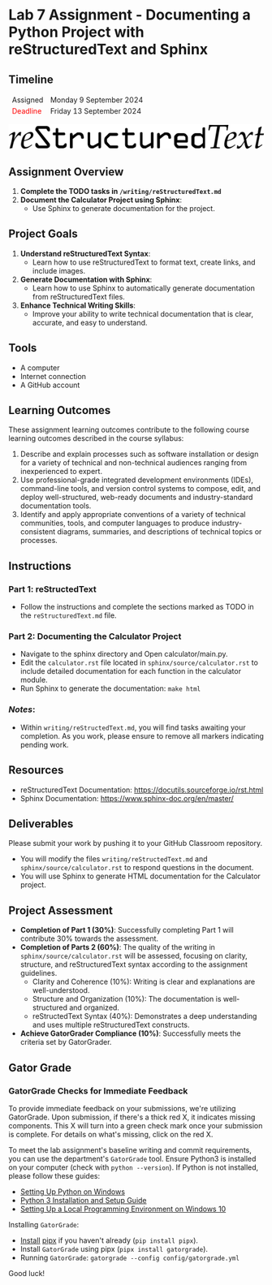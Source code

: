 # Lab 7 Assignment - Documenting a Python Project with reStructuredText and Sphinx

## Timeline
<table>
  <thead>
      <td style="text-align:left;">Assigned</td>
      <td style="text-align:left;">Monday 9 September 2024</td>
  </thead>
  <tfoot>
      <td style="text-align:left; color: red;">Deadline</td>
      <td style="text-align:left;">Friday 13 September 2024</td>
  </tfoot>
</table>


![Lab 7 Assignment](https://github.com/allegheny-college-cmpsc-104-Fall-2024/lab07/blob/main/graphics/restructuredtext.png)


## Assignment Overview

1. **Complete the TODO tasks in `/writing/reStructuredText.md`**
2. **Document the Calculator Project using Sphinx**:
    - Use Sphinx to generate documentation for the project.

## Project Goals
1. **Understand reStructuredText Syntax**:
   - Learn how to use reStructuredText to format text, create links, and include images.
2. **Generate Documentation with Sphinx**:
   - Learn how to use Sphinx to automatically generate documentation from reStructuredText files.
3. **Enhance Technical Writing Skills**:
   - Improve your ability to write technical documentation that is clear, accurate, and easy to understand.

## Tools
- A computer
- Internet connection
- A GitHub account

## Learning Outcomes
These assignment learning outcomes contribute to the following course learning outcomes described in the course syllabus:

1. Describe and explain processes such as software installation or design for a variety of technical and non-technical audiences ranging from inexperienced to expert.
2. Use professional-grade integrated development environments (IDEs), command-line tools, and version control systems to compose, edit, and deploy well-structured, web-ready documents and industry-standard documentation tools.
4. Identify and apply appropriate conventions of a variety of technical communities, tools, and computer languages to produce industry-consistent diagrams, summaries, and descriptions of technical topics or processes.

## Instructions

### Part 1: reStructedText 
- Follow the instructions and complete the sections marked as TODO in the `reStructuredText.md` file.

### Part 2: Documenting the Calculator Project
  - Navigate to the sphinx directory and Open calculator/main.py.
  - Edit the `calculator.rst` file located in `sphinx/source/calculator.rst` to include detailed documentation for each function in the calculator module.
  - Run Sphinx to generate the documentation: `make html`

### _Notes_: 
- Within `writing/reStructedText.md`, you will find tasks awaiting your completion. As you work, please ensure to remove all markers indicating pending work.

## Resources
- reStructuredText Documentation: https://docutils.sourceforge.io/rst.html
- Sphinx Documentation: https://www.sphinx-doc.org/en/master/

## Deliverables
Please submit your work by pushing it to your GitHub Classroom repository.
- You will modify the files `writing/reStructedText.md` and `sphinx/source/calculator.rst` to respond questions in the document.
- You will use Sphinx to generate HTML documentation for the Calculator project.

## Project Assessment
- **Completion of Part 1 (30%)**: Successfully completing Part 1 will contribute 30% towards the assessment.
- **Completion of Parts 2 (60%)**: The quality of the writing in `sphinx/source/calculator.rst` will be assessed, focusing on clarity, structure, and reStructuredText syntax according to the assignment guidelines.
    - Clarity and Coherence (10%): Writing is clear and explanations are well-understood.
    - Structure and Organization (10%): The documentation is well-structured and organized.
    - reStructedText Syntax (40%): Demonstrates a deep understanding and uses multiple reStructuredText constructs.
- **Achieve GatorGrader Compliance (10%)**: Successfully meets the criteria set by GatorGrader.

## Gator Grade
### GatorGrade Checks for Immediate Feedback

To provide immediate feedback on your submissions, we're utilizing GatorGrade. Upon submission, if there's a thick red X, it indicates missing components. This X will turn into a green check mark once your submission is complete. For details on what's missing, click on the red X.

To meet the lab assignment's baseline writing and commit requirements, you can use the department's `GatorGrade` tool. Ensure Python3 is installed on your computer (check with `python --version`). If Python is not installed, please follow these guides:

- [Setting Up Python on Windows](https://realpython.com/lessons/python-windows-setup/)
- [Python 3 Installation and Setup Guide](https://realpython.com/installing-python/)
- [Setting Up a Local Programming Environment on Windows 10](https://www.digitalocean.com/community/tutorials/how-to-install-python-3-and-set-up-a-local-programming-environment-on-windows-10)

Installing `GatorGrade`:

- [Install](https://pipx.pypa.io/stable/) [pipx](https://pipx.pypa.io/stable/) if you haven't already (`pip install pipx`).
- Install `GatorGrade` using pipx (`pipx install gatorgrade`).
- Running `GatorGrade`:
 `gatorgrade --config config/gatorgrade.yml`

Good luck!